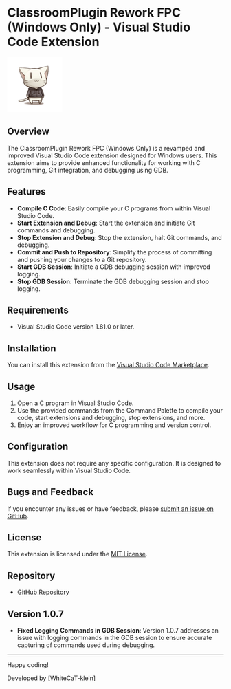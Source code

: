 # ClassroomPlugin Rework FPC (Windows Only) - Visual Studio Code Extension

![Extension Icon](images/logo.png)

## Overview

The ClassroomPlugin Rework FPC (Windows Only) is a revamped and improved Visual Studio Code extension designed for Windows users. This extension aims to provide enhanced functionality for working with C programming, Git integration, and debugging using GDB.

## Features

- **Compile C Code**: Easily compile your C programs from within Visual Studio Code.
- **Start Extension and Debug**: Start the extension and initiate Git commands and debugging.
- **Stop Extension and Debug**: Stop the extension, halt Git commands, and debugging.
- **Commit and Push to Repository**: Simplify the process of committing and pushing your changes to a Git repository.
- **Start GDB Session**: Initiate a GDB debugging session with improved logging.
- **Stop GDB Session**: Terminate the GDB debugging session and stop logging.

## Requirements

- Visual Studio Code version 1.81.0 or later.

## Installation

You can install this extension from the [Visual Studio Code Marketplace](https://marketplace.visualstudio.com/).

## Usage

1. Open a C program in Visual Studio Code.
2. Use the provided commands from the Command Palette to compile your code, start extensions and debugging, stop extensions, and more.
3. Enjoy an improved workflow for C programming and version control.

## Configuration

This extension does not require any specific configuration. It is designed to work seamlessly within Visual Studio Code.

## Bugs and Feedback

If you encounter any issues or have feedback, please [submit an issue on GitHub](https://github.com/WhiteCaT-klein/Auto-git-actions-extension/issues).

## License

This extension is licensed under the [MIT License](LICENSE).

## Repository

- [GitHub Repository](https://github.com/WhiteCaT-klein/Auto-git-actions-extension)

## Version 1.0.7

- **Fixed Logging Commands in GDB Session**: Version 1.0.7 addresses an issue with logging commands in the GDB session to ensure accurate capturing of commands used during debugging.

---

Happy coding!

Developed by [WhiteCaT-klein]
